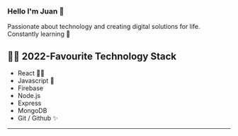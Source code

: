 ### Hello I'm Juan 👋

Passionate about technology and creating digital solutions for life.
Constantly learning 💪

👩‍💻 2022-Favourite Technology Stack
-----------------------------------------
* React 🐱‍🏍
* Javascript 💖
* Firebase 
* Node.js
* Express
* MongoDB 
* Git / Github ✨
-----------------------------------------
